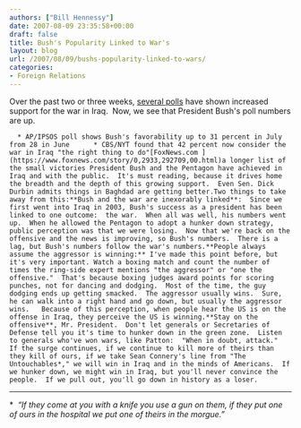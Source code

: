 ```yaml
---
authors: ["Bill Hennessy"]
date: 2007-08-09 23:35:58+00:00
draft: false
title: Bush's Popularity Linked to War's
layout: blog
url: /2007/08/09/bushs-popularity-linked-to-wars/
categories:
- Foreign Relations
---
```


Over the past two or three weeks, [several polls](https://hennessysview.com/?p=8116) have shown increased support for the war in Iraq.  Now, we see that President Bush's poll numbers are up.

	  * AP/IPSOS poll shows Bush's favorability up to 31 percent in July from 28 in June	  * CBS/NYT found that 42 percent now consider the war in Iraq "the right thing to do"[FoxNews.com ](https://www.foxnews.com/story/0,2933,292709,00.html)a longer list of the small victories President Bush and the Pentagon have achieved in Iraq and with the public.  It's must reading, because it drives home the breadth and the depth of this growing support.  Even Sen. Dick Durbin admits things in Baghdad are getting better.Two things to take away from this:**Bush and the war are inexorably linked**:  Since we first went into Iraq in 2003, Bush's success as a president has been linked to one outcome:  the war.  When all was well, his numbers went up.  When he allowed the Pentagon to adopt a hunker down strategy, public perception was that we were losing.  Now that we're back on the offensive and the news is improving, so Bush's numbers.  There is a lag, but Bush's numbers follow the war's numbers.**People always assume the aggressor is winning:** I've made this point before, but it's very important. Watch a boxing match and count the number of times the ring-side expert mentions "the aggressor" or "one the offensive."  That's because boxing judges award points for scoring punches, not for dancing and dodging.  Most of the time, the guy dodging ends up getting smacked.  The aggressor usually wins.  Sure, he can walk into a right hand and go down, but usually the aggressor wins.   Because of this perception, when people hear the US is on the offense in Iraq, they perceive the US is winning.**Stay on the offensive**, Mr. President.  Don't let generals or Secretaries of Defense tell you it's time to hunker down in the green zone.  Listen to generals who've won wars, like Patton:  "When in doubt, attack."  If the surge continues, if we continue to kill more of theirs than they kill of ours, if we take Sean Connery's line from "The Untouchables*," we will win in Iraq and in the minds of Americans.  If we hunker down, we might win in Iraq, but you'll never convince the people.  If we pull out, you'll go down in history as a loser.

* * *

*  _“If they come at you with a knife you use a gun on them, if they put one of ours in the hospital we put one of theirs in the morgue.”_ 
